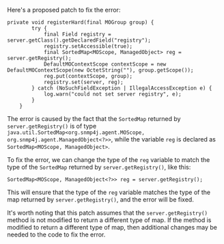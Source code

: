 Here's a proposed patch to fix the error:
```
private void registerHard(final MOGroup group) {
        try {
            final Field registry = server.getClass().getDeclaredField("registry");
            registry.setAccessible(true);
            final SortedMap<MOScope, ManagedObject> reg = server.getRegistry();
            DefaultMOContextScope contextScope = new DefaultMOContextScope(new OctetString(""), group.getScope());
            reg.put(contextScope, group);
            registry.set(server, reg);
        } catch (NoSuchFieldException | IllegalAccessException e) {
            log.warn("could not set server registry", e);
        }
    }
```
The error is caused by the fact that the `SortedMap` returned by `server.getRegistry()` is of type `java.util.SortedMap<org.snmp4j.agent.MOScope, org.snmp4j.agent.ManagedObject<?>>`, while the variable `reg` is declared as `SortedMap<MOScope, ManagedObject>`.

To fix the error, we can change the type of the `reg` variable to match the type of the `SortedMap` returned by `server.getRegistry()`, like this:
```
SortedMap<MOScope, ManagedObject<?>> reg = server.getRegistry();
```
This will ensure that the type of the `reg` variable matches the type of the map returned by `server.getRegistry()`, and the error will be fixed.

It's worth noting that this patch assumes that the `server.getRegistry()` method is not modified to return a different type of map. If the method is modified to return a different type of map, then additional changes may be needed to the code to fix the error.